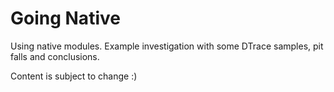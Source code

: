 # Going Native

Using native modules.
Example investigation with some DTrace samples, pit falls and conclusions.

Content is subject to change :)
